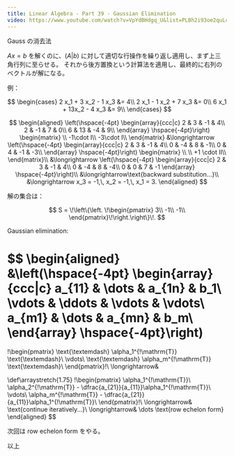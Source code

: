 ```yaml
---
title: Linear Algebra - Part 39 - Gaussian Elimination
video: https://www.youtube.com/watch?v=VpYdBHdgq_U&list=PLBh2i93oe2quLc5zaxD0WHzQTGrXMwAI6&index=39
---
```


Gauss の消去法

${Ax = b}$ を解くのに、$(A | b)$ に対して適切な行操作を繰り返し適用し、まず上三角行列に至らせる。
それから後方置換という計算法を適用し、最終的に右列のベクトルが解になる。

例：

$$
\begin{cases}
2 x_1 + 3 x_2 - 1 x_3 &= 4\\
2 x_1 - 1 x_2 + 7 x_3 &= 0\\
6 x_1 + 13x_2 - 4 x_3 &= 9\\
\end{cases}
$$

$$
\begin{aligned}
\left(\hspace{-4pt}
\begin{array}{ccc|c}
2 & 3 & -1 & 4\\
2 & -1 & 7 & 0\\
6 & 13 & -4 & 9\\
\end{array}
\hspace{-4pt}\right)
\begin{matrix}
\\
-1\cdot I\\
-3\cdot I\\
\end{matrix}
&\longrightarrow
\left(\hspace{-4pt}
\begin{array}{ccc|c}
2 & 3 & -1 & 4\\
0 & -4 & 8 & -1\\
0 & 4 & -1 & -3\\
\end{array}
\hspace{-4pt}\right)
\begin{matrix}
\\
\\
+1 \cdot II\\
\end{matrix}\\
&\longrightarrow
\left(\hspace{-4pt}
\begin{array}{ccc|c}
2 & 3 & -1 & 4\\
0 & -4 & 8 & -4\\
0 & 0 & 7 & -1
\end{array}
\hspace{-4pt}\right)\\
&\longrightarrow\text{backward substitution...}\\
&\longrightarrow
x_3 = -1,\,
x_2 = -1,\,
x_1 = 3.
\end{aligned}
$$

解の集合は：

$$
S = \!\left\{\left. \!\begin{pmatrix}
3\\
-1\\
-1\\
\end{pmatrix}\!\right.\right\}\!.
$$

Gaussian elimination:

$$
\begin{aligned}
&\left(\hspace{-4pt}
\begin{array}{ccc|c}
a_{11} & \dots & a_{1n} & b_1\\
\vdots & \ddots & \vdots & \vdots\\
a_{m1} & \dots & a_{mn} & b_m\\
\end{array}
\hspace{-4pt}\right)
=
\!\begin{pmatrix}
\text{\textemdash} \alpha_1^{\!\mathrm{T}} \text{\textemdash}\\
\vdots\\
\text{\textemdash} \alpha_m^{\!\mathrm{T}} \text{\textemdash}\\
\end{pmatrix}\!\\
\longrightarrow&

\def\arraystretch{1.75}
\!\begin{pmatrix}
\alpha_1^{\!\mathrm{T}}\\
\alpha_2^{\!\mathrm{T}} - \dfrac{a_{21}}{a_{11}}\alpha_1^{\!\mathrm{T}}\\
\vdots\\
\alpha_m^{\!\mathrm{T}} - \dfrac{a_{21}}{a_{11}}\alpha_1^{\!\mathrm{T}}\\
\end{pmatrix}\!\\
\longrightarrow& \text{continue iteratively...}\\
\longrightarrow& \dots \text{row echelon form}
\end{aligned}
$$

次回は row echelon form をやる。

以上
